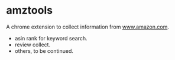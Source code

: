 # amztools

A chrome extension to collect information from www.amazon.com.
* asin rank for keyword search.
* review collect.
* others, to be continued.
